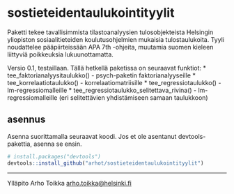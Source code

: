 
<!-- README.md is generated from README.Rmd. Please edit that file -->

# sostieteidentaulukointityylit

<!-- badges: start -->
<!-- badges: end -->

Paketti tekee tavallisimmista tilastoanalyysien tulosobjekteista
Helsingin yliopiston sosiaalitieteiden koulutusohjelmien mukaisia
tulostaulukoita. Tyyli noudattelee pääpiirteissään APA 7th -ohjeita,
muutamia suomen kieleen liittyviä poikkeuksia lukuunottamatta.

Versio 0.1, testaillaan. Tällä hetkellä paketissa on seuraavat funktiot:
\* tee_faktorianalyysitaulukko() - psych-paketin faktorianalyyseille \*
tee_korrelaatiotaulukko() - korrelaatiomatriisille \*
tee_regressiotaulukko() - lm-regressiomalleille \*
tee_regressiotaulukko_selitettava_rivina() - lm-regressiomalleille (eri
selitettävien yhdistämiseen samaan taulukkoon)

## asennus

Asenna suorittamalla seuraavat koodi. Jos et ole asentanut
devtools-pakettia, asenna se ensin.

``` r
# install.packages("devtools")
devtools::install_github("arhot/sostieteidentaulukointityylit")
```

------------------------------------------------------------------------

Ylläpito Arho Toikka <arho.toikka@helsinki.fi>
